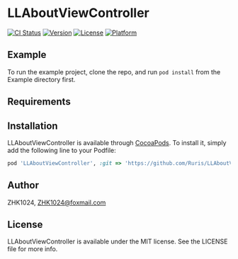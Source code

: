 # LLAboutViewController

[![CI Status](https://img.shields.io/travis/Ruris/LLAboutViewController.svg?style=flat)](https://travis-ci.org/Ruris/LLAboutViewController)
[![Version](https://img.shields.io/cocoapods/v/LLAboutViewController.svg?style=flat)](https://cocoapods.org/pods/LLAboutViewController)
[![License](https://img.shields.io/cocoapods/l/LLAboutViewController.svg?style=flat)](https://cocoapods.org/pods/LLAboutViewController)
[![Platform](https://img.shields.io/cocoapods/p/LLAboutViewController.svg?style=flat)](https://cocoapods.org/pods/LLAboutViewController)

## Example

To run the example project, clone the repo, and run `pod install` from the Example directory first.

## Requirements

## Installation

LLAboutViewController is available through [CocoaPods](https://cocoapods.org). To install
it, simply add the following line to your Podfile:

```ruby
pod 'LLAboutViewController', :git => 'https://github.com/Ruris/LLAboutViewController.git'
```

## Author

ZHK1024, ZHK1024@foxmail.com

## License

LLAboutViewController is available under the MIT license. See the LICENSE file for more info.
